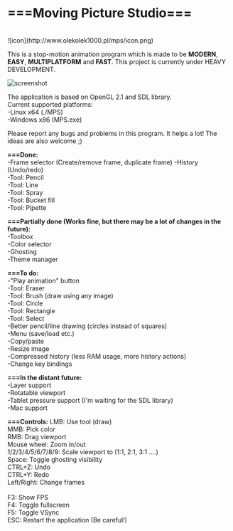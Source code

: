 <h1><b>===Moving Picture Studio===</b></h1><br>
![icon](http://www.olekolek1000.pl/mps/icon.png)

This is a stop-motion animation program which is made to be <b>MODERN</b>, <b>EASY</b>, <b>MULTIPLATFORM</b> and <b>FAST</b>.
This project is currently under HEAVY DEVELOPMENT.

![screenshot](http://www.olekolek1000.pl/mps/screenshot.png)

The application is based on OpenGL 2.1 and SDL library.<br>
Current supported platforms:<br>
	-Linux x64  (./MPS)<br>
	-Windows x86  (MPS.exe)<br>
	
Please report any bugs and problems in this program. It helps a lot!
The ideas are also welcome ;)

<b>===Done:</b><br>
-Frame selector (Create/remove frame, duplicate frame)
-History (Undo/redo)<br>
-Tool: Pencil<br>
-Tool: Line<br>
-Tool: Spray<br>
-Tool: Bucket fill<br>
-Tool: Pipette<br>

<b>===Partially done (Works fine, but there may be a lot of changes in the future):</b><br>
-Toolbox<br>
-Color selector<br>
-Ghosting<br>
-Theme manager<br>


<b>===To do:</b><br>
-"Play animation" button<br>
-Tool: Eraser<br>
-Tool: Brush (draw using any image)<br>
-Tool: Circle<br>
-Tool: Rectangle<br>
-Tool: Select<br>
-Better pencil/line drawing (circles instead of squares)<br>
-Menu (save/load etc.)<br>
-Copy/paste<br>
-Resize image<br>
-Compressed history (less RAM usage, more history actions)<br>
-Change key bindings<br>

<b>===In the distant future:</b><br>
-Layer support<br>
-Rotatable viewport<br>
-Tablet pressure support (I'm waiting for the SDL library)<br>
-Mac support<br>


<b>===Controls:</b>
LMB: Use tool (draw)<br>
MMB: Pick color<br>
RMB: Drag viewport<br>
Mouse wheel: Zoom in/out<br>
1/2/3/4/5/6/7/8/9: Scale viewport to (1:1, 2:1, 3:1 ....)<br>
Space: Toggle ghosting visibility<br>
CTRL+Z: Undo<br>
CTRL+Y: Redo<br>
Left/Right: Change frames<br>
<br>
F3: Show FPS<br>
F4: Toggle fullscreen<br>
F5: Toggle VSync<br>
ESC: Restart the application (Be careful!)<br>

